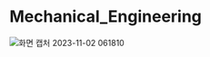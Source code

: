 # Mechanical_Engineering

![화면 캡처 2023-11-02 061810](https://github.com/kinsy3015/Mechanical_Engineering/assets/62363841/b380955f-1a71-4153-9686-8c44cc551b67)
